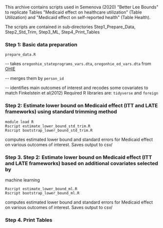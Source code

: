 This archive contains scripts used in Semenova (2020) "Better Lee Bounds" to replicate Tables "Medicaid effect on healthcare utilization" 
(Table Utilization) and "Medicaid effect on self-reported health" (Table Health). 

The scripts are contained in sub‐directories Step1_Prepare_Data, Step2_Std_Trim, Step3_ML, Step4_Print_Tables

### Step 1: Basic data preparation
```prepare_data.R```  

-- takes ```oregonhie_stateprograms_vars.dta```, ```oregonhie_ed_vars.dta``` from 
[OHIE](http://www.nber.org/oregon/4.data.html)

-- merges them by ```person_id```

-- identifies main outcomes of interest and recodes some covariates to match Finkelstein et al(2012) 
Required R libraries are: ```tidyverse``` and ```foreign```

### Step 2: Estimate lower bound on Medicaid effect (ITT and LATE frameworks) using standard trimming method

```
module load R
Rscript estimate_lower_bound_std_trim.R
Rscript bootstrap_lower_bound_std_trim.R
```  

computes estimated lower bound and standard errors for Medicaid effect on various outcomes of interest. Saves output to csv/ 


### Step 3. Step 2: Estimate lower bound on Medicaid effect (ITT and LATE frameworks) based on additional covariates selected by 
machine learning

```
Rscript estimate_lower_bound_ml.R
Rscript bootstrap_lower_bound_ml.R
```
computes estimated lower bound and standard errors for Medicaid effect on various outcomes of interest. Saves output to csv/ 

### Step 4. Print Tables
